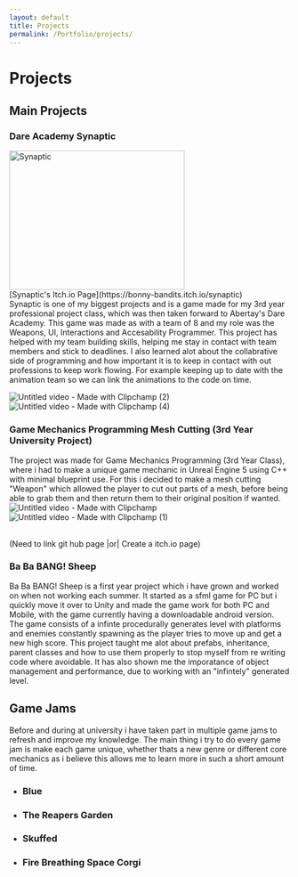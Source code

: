 ```yaml
---
layout: default
title: Projects
permalink: /Portfolio/projects/
---
```


# Projects

## Main Projects

### Dare Academy Synaptic
<img width="315" height="250" alt="Synaptic" src="https://github.com/user-attachments/assets/a12b8fc3-fe75-453e-8ef8-0454fba62356" />
<br/>
[Synaptic's Itch.io Page](https://bonny-bandits.itch.io/synaptic)
<br/> 
Synaptic is one of my biggest projects and is a game made for my 3rd year professional project class, which was then taken forward to Abertay's Dare Academy. This game was made as with a team of 8 and my role was the Weapons, UI, Interactions and Accesability Programmer. This project has helped with my team building skills, helping me stay in contact with team members and stick to deadlines. I also learned alot about the collabrative side of programming and how important it is to keep in contact with out professions to keep work flowing. For example keeping up to date with the animation team so we can link the animations to the code on time.

![Untitled video - Made with Clipchamp (2)](https://github.com/user-attachments/assets/1824a971-2345-48c7-9ce0-2a717f8f2ba8)
![Untitled video - Made with Clipchamp (4)](https://github.com/user-attachments/assets/4baf44ef-6189-4da5-85c9-4f49d8cf325b)




### Game Mechanics Programming Mesh Cutting (3rd Year University Project)
The project was made for Game Mechanics Programming (3rd Year Class), where i had to make a unique game mechanic in Unreal Engine 5 using C++ with minimal blueprint use. For this i decided to make a mesh cutting "Weapon" which allowed the player to cut out parts of a mesh, before being able to grab them and then return them to their original position if wanted.
![Untitled video - Made with Clipchamp](https://github.com/user-attachments/assets/1998bacd-790f-4b99-8b07-287be275db79)
![Untitled video - Made with Clipchamp (1)](https://github.com/user-attachments/assets/da219f4c-00d0-48ec-a3f0-554c4168ad35)


<br/>
(Need to link git hub page |or| Create a itch.io page)

 
### Ba Ba BANG! Sheep
Ba Ba BANG! Sheep is a first year project which i have grown and worked on when not working each summer. It started as a sfml game for PC but i quickly move it over to Unity and made the game work for both PC and Mobile, with the game currently having a downloadable android version. The game consists of a infinte procedurally generates level with platforms and enemies constantly spawning as the player tries to move up and get a new high score. This project taught me alot about prefabs, inheritance, parent classes and how to use them properly to stop myself from re writing code where avoidable. It has also shown me the imporatance of object management and performance, due to working with an "infintely" generated level.

## Game Jams
Before and during at university i have taken part in multiple game jams to refresh and improve my knowledge. The main thing i try to do every game jam is make each game unique, whether thats a new genre or different core mechanics as i believe this allows me to learn more in such a short amount of time.

- ### Blue
- ### The Reapers Garden
- ### Skuffed
- ### Fire Breathing Space Corgi
